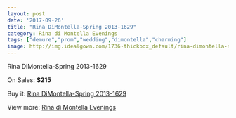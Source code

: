 ```yaml
---
layout: post
date: '2017-09-26'
title: "Rina DiMontella-Spring 2013-1629"
category: Rina di Montella Evenings
tags: ["demure","prom","wedding","dimontella","charming"]
image: http://img.idealgown.com/1736-thickbox_default/rina-dimontella-spring-2013-1629.jpg
---
```

Rina DiMontella-Spring 2013-1629

On Sales: **$215**
<a href="https://www.idealgown.com/en/rina-di-montella-evenings/805-rina-dimontella-spring-2013-1629.html"><amp-img layout="responsive" width="600" height="600" src="//img.idealgown.com/1736-thickbox_default/rina-dimontella-spring-2013-1629.jpg" alt="Rina DiMontella-Spring 2013-1629 0" /></a>
<a href="https://www.idealgown.com/en/rina-di-montella-evenings/805-rina-dimontella-spring-2013-1629.html"><amp-img layout="responsive" width="600" height="600" src="//img.idealgown.com/1737-thickbox_default/rina-dimontella-spring-2013-1629.jpg" alt="Rina DiMontella-Spring 2013-1629 1" /></a>

Buy it: [Rina DiMontella-Spring 2013-1629](https://www.idealgown.com/en/rina-di-montella-evenings/805-rina-dimontella-spring-2013-1629.html "Rina DiMontella-Spring 2013-1629")

View more: [Rina di Montella Evenings](https://www.idealgown.com/en/10-rina-di-montella-evenings "Rina di Montella Evenings")